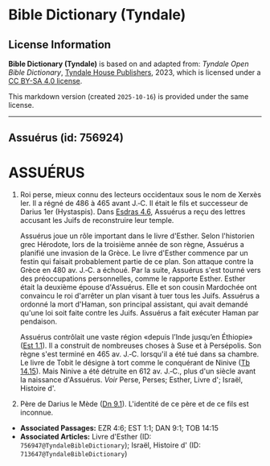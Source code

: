 # Bible Dictionary (Tyndale)

## License Information

**Bible Dictionary (Tyndale)** is based on and adapted from: _Tyndale Open Bible Dictionary_, [Tyndale House Publishers](https://tyndaleopenresources.com/), 2023, which is licensed under a [CC BY-SA 4.0 license](https://creativecommons.org/licenses/by-sa/4.0/legalcode.en).

This markdown version (created `2025-10-16`) is provided under the same license.



--------------------------------

## Assuérus (id: 756924)

ASSUÉRUS
========

1. Roi perse, mieux connu des lecteurs occidentaux sous le nom de Xerxès Ier. Il a régné de 486 à 465 avant J.‑C. Il était le fils et successeur de Darius 1er (Hystaspis). Dans [Esdras 4\.6](https://ref.ly/Ezra4:6), Assuérus a reçu des lettres accusant les Juifs de reconstruire leur temple.

    Assuérus joue un rôle important dans le livre d'Esther. Selon l'historien grec Hérodote, lors de la troisième année de son règne, Assuérus a planifié une invasion de la Grèce. Le livre d'Esther commence par un festin qui faisait probablement partie de ce plan. Son attaque contre la Grèce en 480 av. J.‑C. a échoué. Par la suite, Assuérus s'est tourné vers des préoccupations personnelles, comme le rapporte Esther. Esther était la deuxième épouse d'Assuérus. Elle et son cousin Mardochée ont convaincu le roi d'arrêter un plan visant à tuer tous les Juifs. Assuérus a ordonné la mort d'Haman, son principal assistant, qui avait demandé qu'une loi soit faite contre les Juifs. Assuérus a fait exécuter Haman par pendaison.

    Assuérus contrôlait une vaste région «depuis l’Inde jusqu’en Éthiopie» ([Est 1\.1](https://ref.ly/Esth1:1)). Il a construit de nombreuses choses à Suse et à Persépolis. Son règne s'est terminé en 465 av. J.‑C. lorsqu'il a été tué dans sa chambre. Le livre de Tobit le désigne à tort comme le conquérant de Ninive ([Tb 14\.15](https://ref.ly/Tob14:15)). Mais Ninive a été détruite en 612 av. J.‑C., plus d'un siècle avant la naissance d'Assuérus. *Voir* Perse, Perses; Esther, Livre d'; Israël, Histoire d'.

2. Père de Darius le Mède ([Dn 9\.1](https://ref.ly/Dan9:1)). L'identité de ce père et de ce fils est inconnue.

* **Associated Passages:** EZR 4:6; EST 1:1; DAN 9:1; TOB 14:15
* **Associated Articles:** Livre d'Esther (ID: `756947@TyndaleBibleDictionary`); Israël, Histoire d' (ID: `713647@TyndaleBibleDictionary`)

